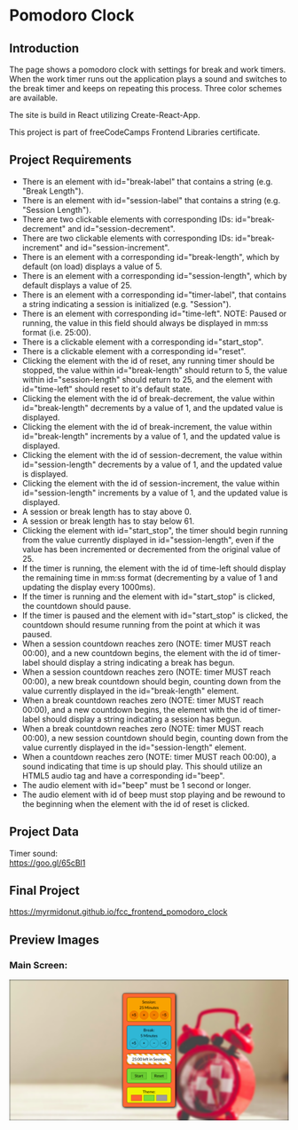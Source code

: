 # Pomodoro Clock

## Introduction
The page shows a pomodoro clock with settings for break and work timers. When the work timer runs out the application plays a sound and switches to the break timer and keeps on repeating this process. Three color schemes are available.

The site is build in React utilizing Create-React-App.

This project is part of freeCodeCamps Frontend Libraries certificate.

## Project Requirements
* There is an element with id="break-label" that contains a string (e.g. "Break Length").
* There is an element with id="session-label" that contains a string (e.g. "Session Length").
* There are two clickable elements with corresponding IDs: id="break-decrement" and id="session-decrement".
* There are two clickable elements with corresponding IDs: id="break-increment" and id="session-increment".
* There is an element with a corresponding id="break-length", which by default (on load) displays a value of 5.
* There is an element with a corresponding id="session-length", which by default displays a value of 25.
* There is an element with a corresponding id="timer-label", that contains a string indicating a session is initialized (e.g. "Session").
* There is an element with corresponding id="time-left". NOTE: Paused or running, the value in this field should always be displayed in mm:ss format (i.e. 25:00).
* There is a clickable element with a corresponding id="start_stop".
* There is a clickable element with a corresponding id="reset".
* Clicking the element with the id of reset, any running timer should be stopped, the value within id="break-length" should return to 5, the value within id="session-length" should return to 25, and the element with id="time-left" should reset to it's default state.
* Clicking the element with the id of break-decrement, the value within id="break-length" decrements by a value of 1, and the updated value is displayed.
* Clicking the element with the id of break-increment, the value within id="break-length" increments by a value of 1, and the updated value is displayed.
* Clicking the element with the id of session-decrement, the value within id="session-length" decrements by a value of 1, and the updated value is displayed.
* Clicking the element with the id of session-increment, the value within id="session-length" increments by a value of 1, and the updated value is displayed.
* A session or break length has to stay above 0.
* A session or break length has to stay below 61.
* Clicking the element with id="start_stop", the timer should begin running from the value currently displayed in id="session-length", even if the value has been incremented or decremented from the original value of 25.
* If the timer is running, the element with the id of time-left should display the remaining time in mm:ss format (decrementing by a value of 1 and updating the display every 1000ms).
* If the timer is running and the element with id="start_stop" is clicked, the countdown should pause.
* If the timer is paused and the element with id="start_stop" is clicked, the countdown should resume running from the point at which it was paused.
* When a session countdown reaches zero (NOTE: timer MUST reach 00:00), and a new countdown begins, the element with the id of timer-label should display a string indicating a break has begun.
* When a session countdown reaches zero (NOTE: timer MUST reach 00:00), a new break countdown should begin, counting down from the value currently displayed in the id="break-length" element.
* When a break countdown reaches zero (NOTE: timer MUST reach 00:00), and a new countdown begins, the element with the id of timer-label should display a string indicating a session has begun.
* When a break countdown reaches zero (NOTE: timer MUST reach 00:00), a new session countdown should begin, counting down from the value currently displayed in the id="session-length" element.
* When a countdown reaches zero (NOTE: timer MUST reach 00:00), a sound indicating that time is up should play. This should utilize an HTML5 audio tag and have a corresponding id="beep".
* The audio element with id="beep" must be 1 second or longer.
* The audio element with id of beep must stop playing and be rewound to the beginning when the element with the id of reset is clicked.

## Project Data
Timer sound:  
https://goo.gl/65cBl1

## Final Project
https://myrmidonut.github.io/fcc_frontend_pomodoro_clock

## Preview Images
### Main Screen:
![Pomodoro Clock](readme_images/pomodoro.png)
